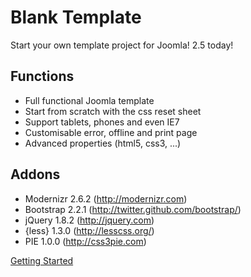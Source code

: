 Blank Template
==============

Start your own template project for Joomla! 2.5 today!

Functions
---------

* Full functional Joomla template
* Start from scratch with the css reset sheet
* Support tablets, phones and even IE7
* Customisable error, offline and print page
* Advanced properties (html5, css3, ...)

Addons
------

* Modernizr 2.6.2 (http://modernizr.com)
* Bootstrap 2.2.1 (http://twitter.github.com/bootstrap/)
* jQuery 1.8.2 (http://jquery.com)
* {less} 1.3.0 (http://lesscss.org/)
* PIE 1.0.0 (http://css3pie.com)

[Getting Started](https://github.com/Bloggerschmidt/Blank-Template/wiki/Getting-started)
